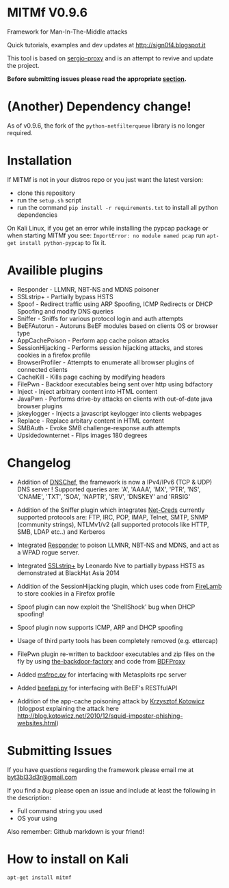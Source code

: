 MITMf V0.9.6
============

Framework for Man-In-The-Middle attacks

Quick tutorials, examples and dev updates at http://sign0f4.blogspot.it

This tool is based on [sergio-proxy](https://github.com/supernothing/sergio-proxy) and is an attempt to revive and update the project.

**Before submitting issues please read the appropriate [section](#submitting-issues).**

(Another) Dependency change!
============================
As of v0.9.6, the fork of the ```python-netfilterqueue``` library is no longer required.

Installation
============
If MITMf is not in your distros repo or you just want the latest version:
- clone this repository 
- run the ```setup.sh``` script
- run the command ```pip install -r requirements.txt``` to install all python dependencies

On Kali Linux, if you get an error while installing the pypcap package or when starting MITMf you see: ```ImportError: no module named pcap``` run ```apt-get install python-pypcap``` to fix it.

Availible plugins
=================
- Responder - LLMNR, NBT-NS and MDNS poisoner
- SSLstrip+ - Partially bypass HSTS
- Spoof - Redirect traffic using ARP Spoofing, ICMP Redirects or DHCP Spoofing and modify DNS queries
- Sniffer - Sniffs for various protocol login and auth attempts
- BeEFAutorun - Autoruns BeEF modules based on clients OS or browser type
- AppCachePoison - Perform app cache poison attacks 
- SessionHijacking - Performs session hijacking attacks, and stores cookies in a firefox profile
- BrowserProfiler - Attempts to enumerate all browser plugins of connected clients
- CacheKill - Kills page caching by modifying headers
- FilePwn - Backdoor executables being sent over http using bdfactory
- Inject - Inject arbitrary content into HTML content
- JavaPwn - Performs drive-by attacks on clients with out-of-date java browser plugins
- jskeylogger - Injects a javascript keylogger into clients webpages
- Replace - Replace arbitary content in HTML content
- SMBAuth - Evoke SMB challenge-response auth attempts
- Upsidedownternet - Flips images 180 degrees

Changelog
=========

- Addition of [DNSChef](https://github.com/iphelix/dnschef), the framework is now a IPv4/IPv6 (TCP & UDP) DNS server ! Supported queries are: 'A', 'AAAA', 'MX', 'PTR', 'NS', 'CNAME', 'TXT', 'SOA', 'NAPTR', 'SRV', 'DNSKEY' and 'RRSIG'

- Addition of the Sniffer plugin which integrates [Net-Creds](https://github.com/DanMcInerney/net-creds) currently supported protocols are:
  FTP, IRC, POP, IMAP, Telnet, SMTP, SNMP (community strings), NTLMv1/v2 (all supported protocols like HTTP, SMB, LDAP etc..) and Kerberos

- Integrated [Responder](https://github.com/SpiderLabs/Responder) to poison LLMNR, NBT-NS and MDNS, and act as a WPAD rogue server.

- Integrated [SSLstrip+](https://github.com/LeonardoNve/sslstrip2) by Leonardo Nve to partially bypass HSTS as demonstrated at BlackHat Asia 2014 

- Addition of the SessionHijacking plugin, which uses code from [FireLamb](https://github.com/sensepost/mana/tree/master/firelamb) to store cookies in a Firefox profile 

- Spoof plugin can now exploit the 'ShellShock' bug when DHCP spoofing! 

- Spoof plugin now supports ICMP, ARP and DHCP spoofing

- Usage of third party tools has been completely removed (e.g. ettercap)

- FilePwn plugin re-written to backdoor executables and zip files on the fly by using [the-backdoor-factory](https://github.com/secretsquirrel/the-backdoor-factory) and code from [BDFProxy](https://github.com/secretsquirrel/BDFProxy)

- Added [msfrpc.py](https://github.com/byt3bl33d3r/msfrpc/blob/master/python-msfrpc/msfrpc.py) for interfacing with Metasploits rpc server

- Added [beefapi.py](https://github.com/byt3bl33d3r/beefapi) for interfacing with BeEF's RESTfulAPI

- Addition of the app-cache poisoning attack by [Krzysztof Kotowicz](https://github.com/koto/sslstrip) (blogpost explaining the attack here http://blog.kotowicz.net/2010/12/squid-imposter-phishing-websites.html)

Submitting Issues
=================
If you have *questions* regarding the framework please email me at byt3bl33d3r@gmail.com

If you find a *bug* please open an issue and include at least the following in the description:

- Full command string you used
- OS your using

Also remember: Github markdown is your friend!

How to install on Kali
======================

```apt-get install mitmf```
